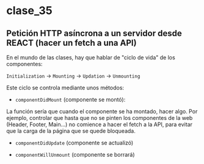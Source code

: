 # clase_35

## Petición HTTP asíncrona a un servidor desde REACT (hacer un fetch a una API)

En el mundo de las clases, hay que hablar de "ciclo de vida" de los componentes:

`Initialization` -> `Mounting` -> `Updation` -> `Unmounting`

Este ciclo se controla mediante unos métodos:

- `componentDidMount` (componente se montó):

La función sería que cuando el componente se ha montado, hacer algo. Por ejemplo, controlar que hasta que no se pinten los componentes de la web (Header, Footer, Main...) no comience a hacer el fetch a la API, para evitar que la carga de la página que se quede bloqueada.

- `componentDidUpdate` (componente se actualizó)

- `componentWillUnmount` (componente se borrará)



